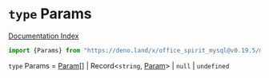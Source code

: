 # `type` Params

[Documentation Index](../README.md)

```ts
import {Params} from "https://deno.land/x/office_spirit_mysql@v0.19.5/mod.ts"
```

`type` Params = [Param](../type.Param/README.md)\[] | Record\<`string`, [Param](../type.Param/README.md)> | `null` | `undefined`